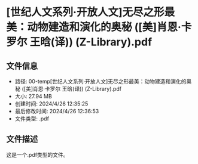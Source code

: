 ﻿# [世纪人文系列·开放人文]无尽之形最美：动物建造和演化的奥秘 ([美]肖恩·卡罗尔 王晗(译)) (Z-Library).pdf

## 文件信息
- 路径: 00-temp\[世纪人文系列·开放人文]无尽之形最美：动物建造和演化的奥秘 ([美]肖恩·卡罗尔 王晗(译)) (Z-Library).pdf
- 大小: 27.94 MB
- 创建时间: 2024/4/26 12:35:25
- 最后修改时间: 2024/4/26 12:36:53
- 文件类型: .pdf

## 文件描述
这是一个.pdf类型的文件。

